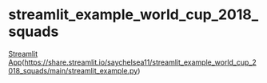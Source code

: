 # streamlit_example_world_cup_2018_squads

[Streamlit App](https://static.streamlit.io/badges/streamlit_badge_black_white.svg)(https://share.streamlit.io/saychelsea11/streamlit_example_world_cup_2018_squads/main/streamlit_example.py)
